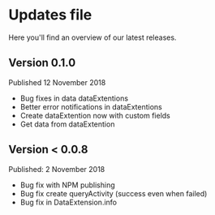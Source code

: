 # Updates file
Here you'll find an overview of our latest releases.


## Version 0.1.0
Published 12 November 2018

- Bug fixes in data dataExtentions
- Better error notifications in dataExtentions
- Create dataExtention now with custom fields
- Get data from dataExtention

## Version < 0.0.8
Published: 2 November 2018

- Bug fix with NPM publishing
- Bug fix create queryActivity (success even when failed)
- Bug fix in DataExtension.info
